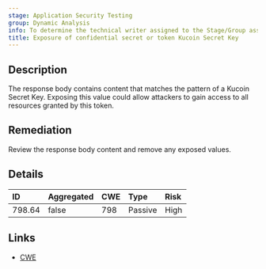 ```yaml
---
stage: Application Security Testing
group: Dynamic Analysis
info: To determine the technical writer assigned to the Stage/Group associated with this page, see https://handbook.gitlab.com/handbook/product/ux/technical-writing/#assignments
title: Exposure of confidential secret or token Kucoin Secret Key
---
```


## Description

The response body contains content that matches the pattern of a Kucoin Secret Key.
Exposing this value could allow attackers to gain access to all resources granted by this token.

## Remediation

Review the response body content and remove any exposed values.

## Details

| ID | Aggregated | CWE | Type | Risk |
|:---|:-----------|:----|:-----|:-----|
| 798.64 | false | 798 | Passive | High |

## Links

- [CWE](https://cwe.mitre.org/data/definitions/798.html)
